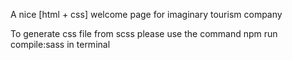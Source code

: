 A nice [html + css] welcome page for imaginary tourism company

To generate css file from scss please use the command
npm run compile:sass
in terminal
